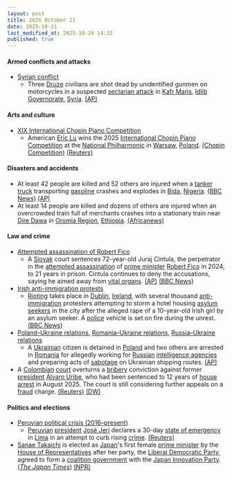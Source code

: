 ```yaml
---
layout: post
title: 2025 October 21
date: 2025-10-21
last_modified_at: 2025-10-24 14:32
published: true
---
```



#### Armed conflicts and attacks

* [Syrian conflict](https://en.wikipedia.org/wiki/Syrian_conflict_%282024%E2%80%93present%29 "Syrian conflict (2024–present)")
  * Three [Druze](https://en.wikipedia.org/wiki/Druze_in_Syria "Druze in Syria") civilians are shot dead by unidentified gunmen on motorcycles in a suspected [sectarian attack](https://en.wikipedia.org/wiki/Sectarianism_and_minorities_in_the_Syrian_civil_war "Sectarianism and minorities in the Syrian civil war") in [Kafr Maris](https://en.wikipedia.org/wiki/Kafr_Maris "Kafr Maris"), [Idlib Governorate](https://en.wikipedia.org/wiki/Idlib_Governorate "Idlib Governorate"), [Syria](https://en.wikipedia.org/wiki/Syria "Syria"). [(AP)](https://apnews.com/article/syria-druze-idlib-attack-19507bbde927709106b8c66e8f33d82f)

#### Arts and culture

* [XIX International Chopin Piano Competition](https://en.wikipedia.org/wiki/XIX_International_Chopin_Piano_Competition "XIX International Chopin Piano Competition")
  * American [Eric Lu](https://en.wikipedia.org/wiki/Eric_Lu "Eric Lu") wins the 2025 [International Chopin Piano Competition](https://en.wikipedia.org/wiki/International_Chopin_Piano_Competition "International Chopin Piano Competition") at the [National Philharmonic](https://en.wikipedia.org/wiki/National_Philharmonic%2C_Warsaw "National Philharmonic, Warsaw") in [Warsaw](https://en.wikipedia.org/wiki/Warsaw "Warsaw"), [Poland](https://en.wikipedia.org/wiki/Poland "Poland"). [(Chopin Competition)](https://www.chopincompetition.pl/en/newsroom/eric-lu-wins-the-19th-chopin-competition?id=131&type=news) [(Reuters)](https://www.reuters.com/world/americas/american-musician-eric-lu-crowned-winner-chopin-piano-competition-2025-10-21/)

#### Disasters and accidents

* At least 42 people are killed and 52 others are injured when a [tanker truck](https://en.wikipedia.org/wiki/Tank_truck "Tank truck") transporting [gasoline](https://en.wikipedia.org/wiki/Gasoline "Gasoline") crashes and explodes in [Bida](https://en.wikipedia.org/wiki/Bida "Bida"), [Nigeria](https://en.wikipedia.org/wiki/Nigeria "Nigeria"). [(BBC News)](https://www.bbc.com/news/articles/c93dnd49l0jo) [(AP)](https://apnews.com/article/nigeria-truck-explodes-gasoline-residents-killed-923f073a0cf0436e4ff73bfb15d6081f)
* At least 14 people are killed and dozens of others are injured when an overcrowded train full of merchants crashes into a stationary train near [Dire Dawa](https://en.wikipedia.org/wiki/Dire_Dawa "Dire Dawa") in [Oromia Region](https://en.wikipedia.org/wiki/Oromia_Region "Oromia Region"), [Ethiopia](https://en.wikipedia.org/wiki/Ethiopia "Ethiopia"). [(Africanews)](https://www.africanews.com/2025/10/22/14-killed-in-train-collision-in-a-remote-part-of-ethiopia-official-says/)

#### Law and crime

* [Attempted assassination of Robert Fico](https://en.wikipedia.org/wiki/Attempted_assassination_of_Robert_Fico "Attempted assassination of Robert Fico")
  * A [Slovak](https://en.wikipedia.org/wiki/Slovakia "Slovakia") court sentences 72-year-old Juraj Cintula, the perpetrator in the [attempted assassination](https://en.wikipedia.org/wiki/Attempted_assassination "Attempted assassination") of [prime minister](https://en.wikipedia.org/wiki/Prime_Minister_of_Slovakia "Prime Minister of Slovakia") [Robert Fico](https://en.wikipedia.org/wiki/Robert_Fico "Robert Fico") in 2024, to 21 years in prison. Cintula continues to deny the accusations, saying he aimed away from [vital organs](https://en.wikipedia.org/wiki/Vital_organs "Vital organs"). [(AP)](https://apnews.com/article/slovakia-trial-fico-assassination-verdict-5f1c61fe91750bed7eb4b193366b93d1) [(BBC News)](https://www.bbc.com/news/articles/c051mj72ddjo)
* [Irish anti-immigration protests](https://en.wikipedia.org/wiki/Irish_anti-immigration_protests "Irish anti-immigration protests")
  * [Rioting](https://en.wikipedia.org/wiki/Riot "Riot") takes place in [Dublin](https://en.wikipedia.org/wiki/Dublin "Dublin"), [Ireland](https://en.wikipedia.org/wiki/Republic_of_Ireland "Republic of Ireland"), with several thousand [anti-immigration](https://en.wikipedia.org/wiki/Opposition_to_immigration "Opposition to immigration") protesters attempting to storm a hotel housing [asylum seekers](https://en.wikipedia.org/wiki/Asylum_seeker "Asylum seeker") in the city after the alleged rape of a 10-year-old Irish girl by an asylum seeker. A [police](https://en.wikipedia.org/wiki/Garda_S%C3%ADoch%C3%A1na "Garda Síochána") vehicle is set on fire during the unrest. [(BBC News)](https://www.bbc.co.uk/news/articles/c629zg8v8jpo)
* [Poland–Ukraine relations](https://en.wikipedia.org/wiki/Poland%E2%80%93Ukraine_relations "Poland–Ukraine relations"), [Romania–Ukraine relations](https://en.wikipedia.org/wiki/Romania%E2%80%93Ukraine_relations "Romania–Ukraine relations"), [Russia–Ukraine relations](https://en.wikipedia.org/wiki/Russia%E2%80%93Ukraine_relations "Russia–Ukraine relations")
  * A [Ukrainian](https://en.wikipedia.org/wiki/Ukraine "Ukraine") citizen is detained in [Poland](https://en.wikipedia.org/wiki/Poland "Poland") and two others are arrested in [Romania](https://en.wikipedia.org/wiki/Romania "Romania") for allegedly working for [Russian](https://en.wikipedia.org/wiki/Russia "Russia") [intelligence agencies](https://en.wikipedia.org/wiki/Intelligence_agencies_of_Russia "Intelligence agencies of Russia") and preparing acts of [sabotage](https://en.wikipedia.org/wiki/Sabotage "Sabotage") on Ukrainian shipping routes. [(AP)](https://apnews.com/article/poland-sabotage-war-ukraine-hybrid-russia-b62581c88b125d18b6f962c0c0b83b2f)
* A [Colombian](https://en.wikipedia.org/wiki/Colombia "Colombia") [court](https://en.wikipedia.org/wiki/Judiciary_of_Colombia "Judiciary of Colombia") overturns a [bribery](https://en.wikipedia.org/wiki/Bribery "Bribery") conviction against former [president](https://en.wikipedia.org/wiki/President_of_Colombia "President of Colombia") [Álvaro Uribe](https://en.wikipedia.org/wiki/%C3%81lvaro_Uribe "Álvaro Uribe"), who had been sentenced to 12 years of [house arrest](https://en.wikipedia.org/wiki/House_arrest "House arrest") in August 2025. The court is still considering further appeals on a [fraud](https://en.wikipedia.org/wiki/Fraud "Fraud") charge. [(Reuters)](https://www.reuters.com/world/americas/colombian-court-strikes-down-former-presidents-bribery-conviction-2025-10-21/) [(DW)](https://www.dw.com/en/colombia-court-overturns-uribe-witness-tampering-conviction/a-74448191)

#### Politics and elections

* [Peruvian political crisis (2016–present)](https://en.wikipedia.org/wiki/Peruvian_political_crisis_%282016%E2%80%93present%29 "Peruvian political crisis (2016–present)")
  * [Peruvian](https://en.wikipedia.org/wiki/Peru "Peru") [president](https://en.wikipedia.org/wiki/President_of_Peru "President of Peru") [José Jerí](https://en.wikipedia.org/wiki/Jos%C3%A9_Jer%C3%AD "José Jerí") declares a 30-day [state of emergency](https://en.wikipedia.org/wiki/State_of_emergency "State of emergency") in [Lima](https://en.wikipedia.org/wiki/Lima "Lima") in an attempt to curb rising [crime](https://en.wikipedia.org/wiki/Crime_in_Peru "Crime in Peru"). [(Reuters)](https://www.reuters.com/world/americas/peru-declares-30-day-state-emergency-lima-tackle-rising-crime-2025-10-22/)
* [Sanae Takaichi](https://en.wikipedia.org/wiki/Sanae_Takaichi "Sanae Takaichi") is elected as [Japan](https://en.wikipedia.org/wiki/Japan "Japan")'s first female [prime minister](https://en.wikipedia.org/wiki/Prime_Minister_of_Japan "Prime Minister of Japan") by the [House of Representatives](https://en.wikipedia.org/wiki/House_of_Representatives_%28Japan%29 "House of Representatives (Japan)") after her party, the [Liberal Democratic Party](https://en.wikipedia.org/wiki/Liberal_Democratic_Party_%28Japan%29 "Liberal Democratic Party (Japan)"), agreed to form a [coalition government](https://en.wikipedia.org/wiki/Coalition_government "Coalition government") with the [Japan Innovation Party](https://en.wikipedia.org/wiki/Japan_Innovation_Party "Japan Innovation Party"). [(*The Japan Times*)](https://www.japantimes.co.jp/news/2025/10/21/japan/politics/sanae-takaichi-elected-japan-prime-minister/) [(NPR)](https://www.npr.org/2025/10/21/nx-s1-5581178/japan-sanae-takaichi-female-prime-minister)
